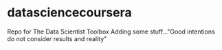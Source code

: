 # datasciencecoursera
Repo for The Data Scientist Toolbox
Adding some stuff..."Good intentions do not consider results and reality"
